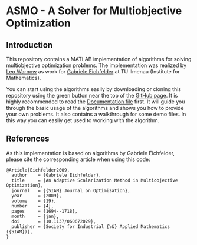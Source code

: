 # ASMO - A Solver for Multiobjective Optimization
## Introduction
This repository contains a MATLAB implementation of algorithms for solving multiobjective optimization problems. 
The implementation was realized by [Leo Warnow](https://github.com/LeoWarnow) as work for [Gabriele Eichfelder](https://www.tu-ilmenau.de/mmor/team/gabriele-eichfelder/) at TU Ilmenau (Institute for Mathematics).

You can start using the algorithms easily by downloading or cloning this repository using the green button near the top of the [GitHub page](https://github.com/GEichfelder/ASMO).
It is highly recommended to read the [Documentation file](https://github.com/GEichfelder/ASMO/blob/master/Documentation.pdf) first.
It will guide you through the basic usage of the algorithms and shows you how to provide your own problems.
It also contains a walkthrough for some demo files.
In this way you can easily get used to working with the algorithm.

## References
As this implementation is based on algorithms by Gabriele Eichfelder, please cite the corresponding article when using this code:
````
@Article{Eichfelder2009,
  author    = {Gabriele Eichfelder},
  title     = {An Adaptive Scalarization Method in Multiobjective Optimization},
  journal   = {{SIAM} Journal on Optimization},
  year      = {2009},
  volume    = {19},
  number    = {4},
  pages     = {1694--1718},
  month     = {jan},
  doi       = {10.1137/060672029},
  publisher = {Society for Industrial {\&} Applied Mathematics ({SIAM})},
}
````

